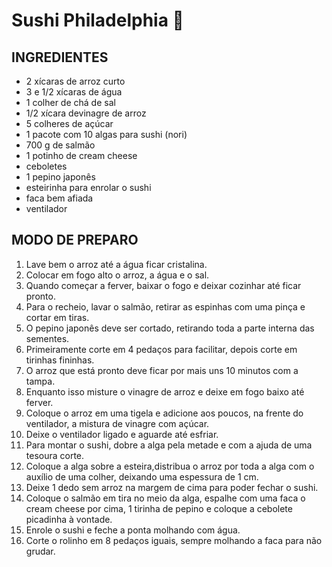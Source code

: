 #  Sushi Philadelphia :sushi:

## INGREDIENTES

- 2 xícaras de arroz curto
- 3 e 1/2 xícaras de água
- 1 colher de chá de sal
- 1/2 xícara devinagre de arroz
- 5 colheres de açúcar
- 1 pacote com 10 algas para sushi (nori)
- 700 g de salmão
- 1 potinho de cream cheese
- ceboletes
- 1 pepino japonês
- esteirinha para enrolar o sushi
- faca bem afiada
- ventilador

## MODO DE PREPARO

1. Lave bem o arroz até a água ficar cristalina.
2. Colocar em fogo alto o arroz, a água e o sal.
3. Quando começar a ferver, baixar o fogo e deixar cozinhar até ficar pronto.
4. Para o recheio, lavar o salmão, retirar as espinhas com uma pinça e cortar em tiras.
5. O pepino japonês deve ser cortado, retirando toda a parte interna das sementes.
6. Primeiramente corte em 4 pedaços para facilitar, depois corte em tirinhas fininhas.
7. O arroz que está pronto deve ficar por mais uns 10 minutos com a tampa.
8. Enquanto isso misture o vinagre de arroz e deixe em fogo baixo até ferver.
9. Coloque o arroz em uma tigela e adicione aos poucos, na frente do ventilador, a mistura de vinagre com açúcar.
10. Deixe o ventilador ligado e aguarde até esfriar.
11. Para montar o sushi, dobre a alga pela metade e com a ajuda de uma tesoura corte.
12. Coloque a alga sobre a esteira,distribua o arroz por toda a alga com o auxílio de uma colher, deixando uma espessura de 1 cm.
13. Deixe 1 dedo sem arroz na margem de cima para poder fechar o sushi.
14. Coloque o salmão em tira no meio da alga, espalhe com uma faca o cream cheese por cima, 1 tirinha de pepino e coloque a cebolete picadinha à vontade.
15. Enrole o sushi e feche a ponta molhando com água.
16. Corte o rolinho em 8 pedaços iguais, sempre molhando a faca para não grudar.